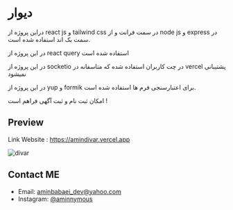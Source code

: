 # دیوار 

دراین پروژه از react js و tailwind css در سمت فرانت و از node js و express در سمت بک اند استفاده شده است.

در این پروژه از react query استفاده شده است

در این پروژه از socketio در چت کاربران استفاده شده که متاسفانه در vercel پشتیبانی نمیشود

در این پروژه از yup و formik برای اعتبارسنجی فرم ها استفاده شده است.

امکان ثبت نام و ثبت آگهی فراهم است !

## Preview

Link Website : https://amindivar.vercel.app

![divar](https://user-images.githubusercontent.com/96679661/226347723-458649a2-3b3c-44d4-aa08-3ed2a05a7ff1.png)

## Contact ME

- Email: [aminbabaei_dev@yahoo.com](mailto:aminbabaei_dev@yahoo.com)
- Instagram: [@aminnymous](https://www.instagram.com/aminnymous)
